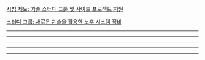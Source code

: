 
[시범 제도: 기술 스터디 그룹 및 사이드 프로젝트 지원](/_posts/2024-02-21-시범%20제도%20기술%20스터디%20그룹%20및%20사이드%20프로젝트%20지원.md)

[스터디 그룹: 새로운 기술을 활용한 노후 시스템 정비](/_posts/2024-02-21-스터디%20그룹%20새로운%20기술을%20활용한%20노후%20시스템%20정비.md)

***
***
***
***
***


